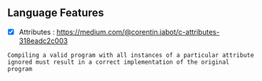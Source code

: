 ## Language Features
- [x] Attributes : https://medium.com/@corentin.jabot/c-attributes-318eadc2c003
```
Compiling a valid program with all instances of a particular attribute ignored must result in a correct implementation of the original program
```
